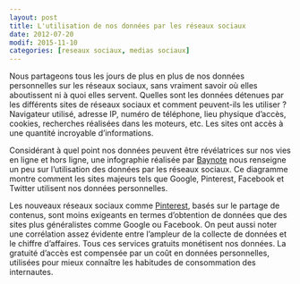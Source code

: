 ```yaml
---
layout: post
title: L'utilisation de nos données par les réseaux sociaux
date: 2012-07-20
modif: 2015-11-10
categories: [reseaux sociaux, medias sociaux]
---
```


Nous partageons tous les jours de plus en plus de nos données personnelles sur les réseaux sociaux, sans vraiment savoir où elles aboutissent ni à quoi elles servent. Quelles sont les données détenues par les différents sites de réseaux sociaux et comment peuvent-ils les utiliser ? Navigateur utilisé, adresse IP, numéro de téléphone, lieu physique d’accès, cookies, recherches réalisées dans les moteurs, etc. Les sites ont accès à une quantité incroyable d’informations.

Considérant à quel point nos données peuvent être révélatrices sur nos vies en ligne et hors ligne, une infographie réalisée par [Baynote](../www.baynote.com/wp-content/uploads/2012/07/Know-What-You-Did-on-the-Web-v2.21.html) nous renseigne un peu sur l’utilisation des données par les réseaux sociaux. Ce diagramme montre comment les sites majeurs tels que Google, Pinterest, Facebook et Twitter utilisent nos données personnelles.

Les nouveaux réseaux sociaux comme [Pinterest](revue-de-presse-pinterest.html "Revue de presse : Pinterest"), basés sur le partage de contenus, sont moins exigeants en termes d’obtention de données que des sites plus généralistes comme Google ou Facebook. On peut aussi noter une corrélation assez évidente entre l’ampleur de la collecte de données et le chiffre d’affaires. Tous ces services gratuits monétisent nos données. La gratuité d’accès est compensée par un coût en données personnelles, utilisées pour mieux connaître les habitudes de consommation des internautes.
